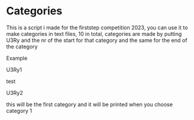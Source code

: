 # Categories

This is a script i made for the firststep competition 2023, you can use it to make categories in text files, 10 in total, categories are made by putting U3Ry and the nr of the start for that category and the same for the end of the category 

Example

U3Ry1

test

U3Ry2

this will be the first category and it will be printed when you choose category 1
